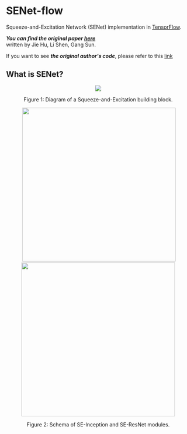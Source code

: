# SENet-flow
Squeeze-and-Excitation Network (SENet) implementation in [TensorFlow](https://www.tensorflow.org).

***You can find the original paper [here](https://arxiv.org/pdf/1709.01507.pdf)*** <br>
written by Jie Hu, Li Shen, Gang Sun.

If you want to see ***the original author's code***, please refer to this [link](https://github.com/hujie-frank/SENet)

## What is SENet?
<div align="center">
  <img src="https://github.com/VIVelev/SENet-flow/blob/master/figures/SE-pipeline.jpg">
</div>
<p align="center">
  Figure 1: Diagram of a Squeeze-and-Excitation building block.
</p>

<div align="center">
   <img src="https://github.com/VIVelev/SENet-flow/blob/master/figures/SE-Inception-module.jpg" width="420">
  <img src="https://github.com/VIVelev/SENet-flow/blob/master/figures/SE-ResNet-module.jpg"  width="420">
</div>
<p align="center">
  Figure 2: Schema of SE-Inception and SE-ResNet modules.
</p>
